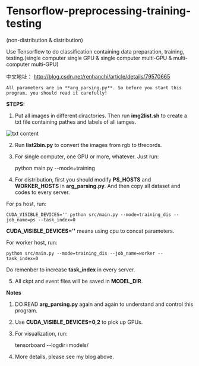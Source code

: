 # Tensorflow-preprocessing-training-testing

(non-distribution & distribution)


Use Tensorflow to do classification containing data preparation, training, testing.(single computer single GPU &amp; single computer multi-GPU &amp; multi-computer multi-GPU)


中文地址： http://blog.csdn.net/renhanchi/article/details/79570665


    All parameters are in **arg_parsing.py**. So before you start this program, you should read it carefully!

**STEPS:**

1. Put all images in different diractories. Then run **img2list.sh** to create a txt file containing pathes and labels of all iamges.

![txt content](https://img-blog.csdn.net/20180320151535236 "")

2. Run **list2bin.py** to convert the images from rgb to tfrecords.

3. For single computer, one GPU or more, whatever. Just run:

    python main.py --mode=training
  
4. For distribution, first you should modify **PS_HOSTS** and **WORKER_HOSTS** in **arg_parsing.py**. And then copy all dataset and codes to every server. 

For ps host, run:

    CUDA_VISIBLE_DEVICES='' python src/main.py --mode=training_dis --job_name=ps --task_index=0

**CUDA_VISIBLE_DEVICES=''** means using cpu to concat parameters.

For worker host, run:

    python src/main.py --mode=training_dis --job_name=worker --task_index=0

Do remenber to increase **task_index** in every server.

5. All ckpt and event files will be saved in **MODEL_DIR**.

**Notes**

1. DO READ **arg_parsing.py** again and again to understand and control this program.

2. Use **CUDA_VISIBLE_DEVICES=0,2** to pick up GPUs.

3. For visualization, run:

    tensorboard --logdir=models/
    
4. More details, please see my blog above.
